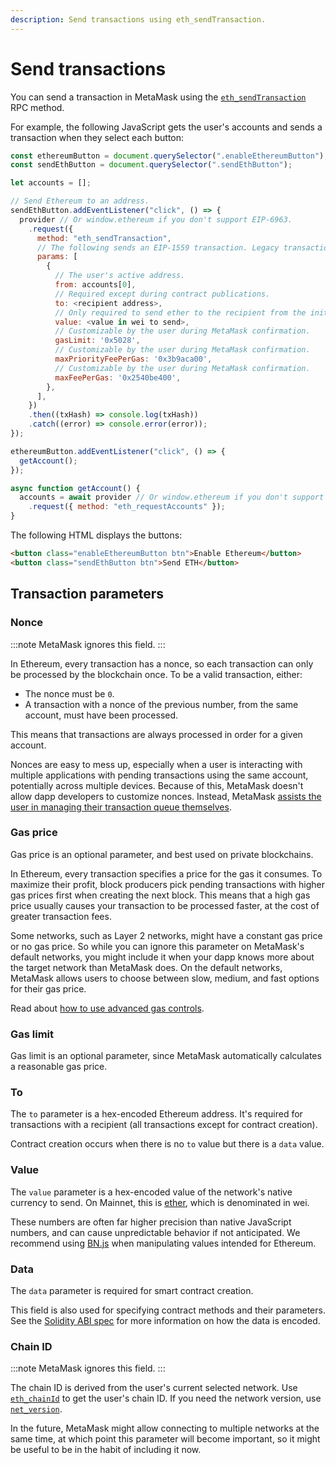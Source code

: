 ```yaml
---
description: Send transactions using eth_sendTransaction.
---
```


# Send transactions

You can send a transaction in MetaMask using the
[`eth_sendTransaction`](/wallet/reference/json-rpc-methods/eth_sendTransaction)
RPC method.

For example, the following JavaScript gets the user's accounts and sends a transaction when they
select each button:

```javascript title="index.js"
const ethereumButton = document.querySelector(".enableEthereumButton");
const sendEthButton = document.querySelector(".sendEthButton");

let accounts = [];

// Send Ethereum to an address.
sendEthButton.addEventListener("click", () => {
  provider // Or window.ethereum if you don't support EIP-6963.
    .request({
      method: "eth_sendTransaction",
      // The following sends an EIP-1559 transaction. Legacy transactions are also supported.
      params: [
        {
          // The user's active address.
          from: accounts[0],
          // Required except during contract publications.
          to: <recipient address>,
          // Only required to send ether to the recipient from the initiating external account.
          value: <value in wei to send>,
          // Customizable by the user during MetaMask confirmation.
          gasLimit: '0x5028',
          // Customizable by the user during MetaMask confirmation.
          maxPriorityFeePerGas: '0x3b9aca00',
          // Customizable by the user during MetaMask confirmation.
          maxFeePerGas: '0x2540be400',
        },
      ],
    })
    .then((txHash) => console.log(txHash))
    .catch((error) => console.error(error));
});

ethereumButton.addEventListener("click", () => {
  getAccount();
});

async function getAccount() {
  accounts = await provider // Or window.ethereum if you don't support EIP-6963.
    .request({ method: "eth_requestAccounts" });
}
```

The following HTML displays the buttons:

```html title="index.html"
<button class="enableEthereumButton btn">Enable Ethereum</button>
<button class="sendEthButton btn">Send ETH</button>
```

## Transaction parameters

### Nonce

:::note
MetaMask ignores this field.
:::

In Ethereum, every transaction has a nonce, so each transaction can only be processed by the
blockchain once.
To be a valid transaction, either:

- The nonce must be `0`.
- A transaction with a nonce of the previous number, from the same account, must have been processed.

This means that transactions are always processed in order for a given account.

Nonces are easy to mess up, especially when a user is interacting with multiple applications with
pending transactions using the same account, potentially across multiple devices.
Because of this, MetaMask doesn't allow dapp developers to customize nonces.
Instead, MetaMask
[assists the user in managing their transaction queue themselves](https://metamask.zendesk.com/hc/en-us/articles/360015489251).

### Gas price

Gas price is an optional parameter, and best used on private blockchains.

In Ethereum, every transaction specifies a price for the gas it consumes.
To maximize their profit, block producers pick pending transactions with higher gas prices first
when creating the next block.
This means that a high gas price usually causes your transaction to be processed faster, at the cost
of greater transaction fees.

Some networks, such as Layer 2 networks, might have a constant gas price or no gas price.
So while you can ignore this parameter on MetaMask's default networks, you might include it when
your dapp knows more about the target network than MetaMask does.
On the default networks, MetaMask allows users to choose between slow, medium, and fast options for
their gas price.

Read about [how to use advanced gas controls](https://metamask.zendesk.com/hc/en-us/articles/360022895972).

### Gas limit

Gas limit is an optional parameter, since MetaMask automatically calculates a reasonable gas price.

### To

The `to` parameter is a hex-encoded Ethereum address.
It's required for transactions with a recipient (all transactions except for contract creation).

Contract creation occurs when there is no `to` value but there is a `data` value.

### Value

The `value` parameter is a hex-encoded value of the network's native currency to send.
On Mainnet, this is [ether](https://www.ethereum.org/eth), which is denominated in wei.

These numbers are often far higher precision than native JavaScript numbers, and can cause
unpredictable behavior if not anticipated.
We recommend using [BN.js](https://github.com/indutny/bn.js/) when manipulating
values intended for Ethereum.

### Data

The `data` parameter is required for smart contract creation.

This field is also used for specifying contract methods and their parameters.
See the [Solidity ABI spec](https://solidity.readthedocs.io/en/develop/abi-spec.html) for more
information on how the data is encoded.

### Chain ID

:::note
MetaMask ignores this field.
:::

The chain ID is derived from the user's current selected network.
Use [`eth_chainId`](/wallet/reference/json-rpc-methods/eth_chainid) to get the user's chain ID.
If you need the network version, use [`net_version`](https://ethereum.org/en/developers/docs/apis/json-rpc/#net_version).

In the future, MetaMask might allow connecting to multiple networks at the same time, at which point
this parameter will become important, so it might be useful to be in the habit of including it now.
